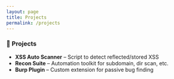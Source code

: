 ```yaml
---
layout: page
title: Projects
permalink: /projects
---
```


### 🔧 Projects

- **XSS Auto Scanner** – Script to detect reflected/stored XSS
- **Recon Suite** – Automation toolkit for subdomain, dir scan, etc.
- **Burp Plugin** – Custom extension for passive bug finding
